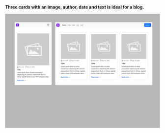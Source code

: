 **Three cards with an image, author, date and text is ideal for a blog.**

<img src="screenshot.png" alt="webkit-pro" style="width: 800px;">
